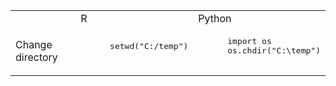 
<table>
  <tr>
    <td> </td>
    <td> R </td>
    <td> Python </td>
  </tr>
  <tr>
    <td> 
      Change directory 
    </td>
    <td>
      <pre lang="R">
      setwd("C:/temp")
      </pre>
    </td>
    <td>
      <pre lang="Python">
      import os
      os.chdir("C:\temp")
      </pre>
    </td>
  </tr>
</table>
